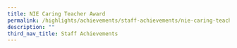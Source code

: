 ```yaml
---
title: NIE Caring Teacher Award
permalink: /highlights/achievements/staff-achievements/nie-caring-teacher-award/
description: ""
third_nav_title: Staff Achievements
---
```

